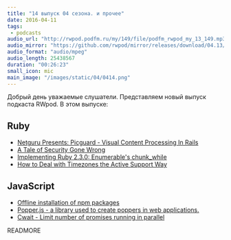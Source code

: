 ```yaml
---
title: "14 выпуск 04 сезона. и прочее"
date: 2016-04-11
tags:
 - podcasts
audio_url: "http://rwpod.podfm.ru/my/149/file/podfm_rwpod_my_13_149.mp3"
audio_mirror: "https://github.com/rwpod/mirror/releases/download/04.13/0413.mp3"
audio_format: "audio/mpeg"
audio_length: 25438567
duration: "00:26:23"
small_icon: mic
main_image: "/images/static/04/0414.png"
---
```


Добрый день уважаемые слушатели. Представляем новый выпуск подкаста RWpod. В этом выпуске:

## Ruby

 - [Netguru Presents: Picguard - Visual Content Processing In Rails](https://www.netguru.co/blog/image-processing-for-rails)
 - [A Tale of Security Gone Wrong](http://gavinmiller.io/2016/a-tale-of-security-gone-wrong/)
 - [Implementing Ruby 2.3.0: Enumerable's chunk_while](http://til.seansellek.com/chunk_while/)
 - [How to Deal with Timezones the Active Support Way](http://jakeyesbeck.com/2016/04/03/how-to-deal-with-timezones-the-active-support-way/)

## JavaScript

 - [Offline installation of npm packages](https://addyosmani.com/blog/using-npm-offline/)
 - [Popper.js - a library used to create poppers in web applications.](https://fezvrasta.github.io/popper.js/)
 - [Cwait - Limit number of promises running in parallel](https://github.com/charto/cwait)


READMORE

